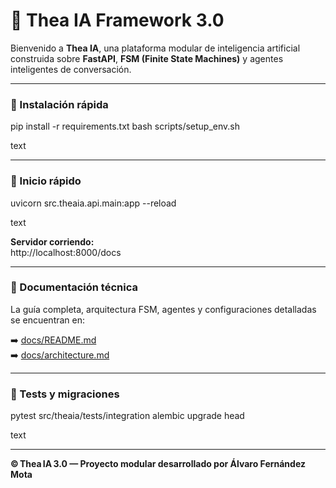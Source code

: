 # 🧠 Thea IA Framework 3.0

Bienvenido a **Thea IA**, una plataforma modular de inteligencia artificial construida sobre **FastAPI**, **FSM (Finite State Machines)** y agentes inteligentes de conversación.

---

### 🔧 Instalación rápida

pip install -r requirements.txt
bash scripts/setup_env.sh

text

---

### 🚀 Inicio rápido

uvicorn src.theaia.api.main:app --reload

text

**Servidor corriendo:**  
http://localhost:8000/docs

---

### 📘 Documentación técnica

La guía completa, arquitectura FSM, agentes y configuraciones detalladas se encuentran en:

➡️ [docs/README.md](docs/README.md)  
➡️ [docs/architecture.md](docs/architecture.md)

---

### 🧩 Tests y migraciones

pytest src/theaia/tests/integration
alembic upgrade head

text

---

**© Thea IA 3.0 — Proyecto modular desarrollado por Álvaro Fernández Mota**
